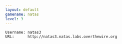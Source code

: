 ```yaml
---
layout: default
gamename: natas
level: 3
---
```

    Username: natas3
    URL:      http://natas3.natas.labs.overthewire.org
